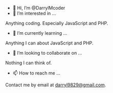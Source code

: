 - 👋 Hi, I’m @DarrylMcoder
- 👀 I’m interested in ...

Anything coding. Especially JavaScript and PHP. 
- 🌱 I’m currently learning ...

Anything I can about JavaScript and PHP. 
- 💞️ I’m looking to collaborate on ...

Nothing I can think of. 
- 📫 How to reach me ...

Contact me by email at darryl9829@gmail.com. 

